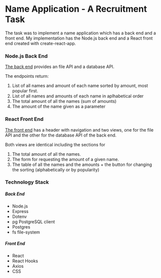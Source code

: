 # Name Application - A Recruitment Task

The task was to implement a name application which has a back end and a front end. My implementation has the Node.js back end and a React front end created with create-react-app.

### Node.js Back End

[The back end](https://github.com/jiiaa/name_application/tree/master/backend "Name Application back end") provides an file API and a database API.

The endpoints return:

1. List of all names and amount of each name sorted by amount, most popular first.
2. List of all names and amounts of each name in aplhabetical order
3. The total amount of all the names (sum of amounts)
4. The amount of the name given as a parameter

### React Front End

[The front end](https://github.com/jiiaa/name_application/tree/master/frontend/react-front "Name Application front end") has a header with navigation and two views, one for the file API and the other for the database API of the back end.

Both views are identical including the sections for

1. The total amount of all the names.
2. The form for requesting the amount of a given name.
3. The table of all the names and the amounts + the button for changing the sorting (alphabetically or by popularity)

### Technology Stack

##### Back End
* Node.js
* Express
* Dotenv
* pg PostgreSQL client
* Postgres
* fs file-system 

##### Front End
* React
* React Hooks
* Axios
* CSS